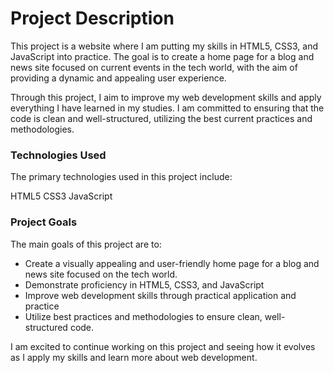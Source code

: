 # **Project Description**
This project is a website where I am putting my skills in HTML5, CSS3, and JavaScript into practice. The goal is to create a home page for a blog and news site focused on current events in the tech world, with the aim of providing a dynamic and appealing user experience.

Through this project, I aim to improve my web development skills and apply everything I have learned in my studies. I am committed to ensuring that the code is clean and well-structured, utilizing the best current practices and methodologies.

### Technologies Used
The primary technologies used in this project include:

HTML5
CSS3
JavaScript
### Project Goals
The main goals of this project are to:

- Create a visually appealing and user-friendly home page for a blog and news site focused on the tech world.
- Demonstrate proficiency in HTML5, CSS3, and JavaScript
- Improve web development skills through practical application and practice
- Utilize best practices and methodologies to ensure clean, well-structured code.

I am excited to continue working on this project and seeing how it evolves as I apply my skills and learn more about web development.
